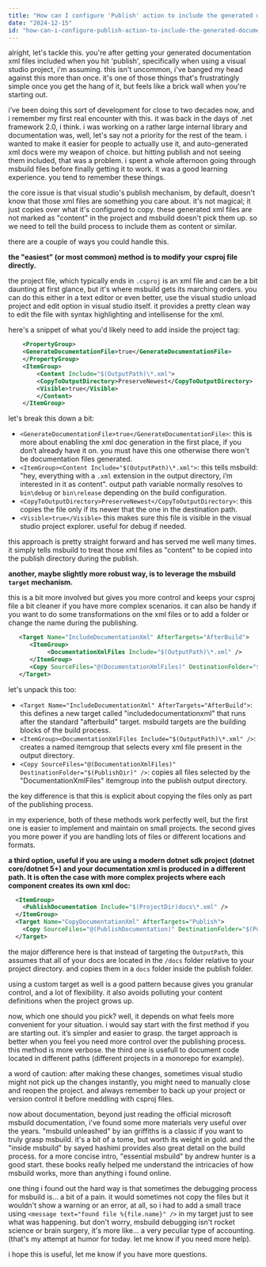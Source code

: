 ```yaml
---
title: "How can I configure 'Publish' action to include the generated documentation XML?"
date: "2024-12-15"
id: "how-can-i-configure-publish-action-to-include-the-generated-documentation-xml"
---
```


alright, let's tackle this. you're after getting your generated documentation xml files included when you hit 'publish', specifically when using a visual studio project, i'm assuming. this isn't uncommon, i've banged my head against this more than once. it's one of those things that's frustratingly simple once you get the hang of it, but feels like a brick wall when you're starting out.

i’ve been doing this sort of development for close to two decades now, and i remember my first real encounter with this. it was back in the days of .net framework 2.0, i think. i was working on a rather large internal library and documentation was, well, let's say not a priority for the rest of the team. i wanted to make it easier for people to actually use it, and auto-generated xml docs were my weapon of choice. but hitting publish and not seeing them included, that was a problem. i spent a whole afternoon going through msbuild files before finally getting it to work. it was a good learning experience. you tend to remember these things.

the core issue is that visual studio's publish mechanism, by default, doesn't know that those xml files are something you care about. it's not magical; it just copies over what it's configured to copy. these generated xml files are not marked as "content" in the project and msbuild doesn't pick them up. so we need to tell the build process to include them as content or similar.

there are a couple of ways you could handle this.

**the "easiest" (or most common) method is to modify your csproj file directly.**

the project file, which typically ends in `.csproj` is an xml file and can be a bit daunting at first glance, but it's where msbuild gets its marching orders. you can do this either in a text editor or even better, use the visual studio unload project and edit option in visual studio itself. it provides a pretty clean way to edit the file with syntax highlighting and intellisense for the xml.

here's a snippet of what you'd likely need to add inside the project tag:

```xml
    <PropertyGroup>
    <GenerateDocumentationFile>true</GenerateDocumentationFile>
    </PropertyGroup>
    <ItemGroup>
        <Content Include="$(OutputPath)\*.xml">
        <CopyToOutputDirectory>PreserveNewest</CopyToOutputDirectory>
        <Visible>true</Visible>
        </Content>
    </ItemGroup>
```

let's break this down a bit:

*   `<GenerateDocumentationFile>true</GenerateDocumentationFile>`: this is more about enabling the xml doc generation in the first place, if you don’t already have it on. you must have this one otherwise there won't be documentation files generated.
*   `<ItemGroup><Content Include="$(OutputPath)\*.xml">`: this tells msbuild: "hey, everything with a `.xml` extension in the output directory, i’m interested in it as content". output path variable normally resolves to `bin\debug` or `bin\release` depending on the build configuration.
*   `<CopyToOutputDirectory>PreserveNewest</CopyToOutputDirectory>`: this copies the file only if its newer that the one in the destination path.
*   `<Visible>true</Visible>` this makes sure this file is visible in the visual studio project explorer. useful for debug if needed.

this approach is pretty straight forward and has served me well many times. it simply tells msbuild to treat those xml files as "content" to be copied into the publish directory during the publish.

**another, maybe slightly more robust way, is to leverage the msbuild `target` mechanism.**

this is a bit more involved but gives you more control and keeps your csproj file a bit cleaner if you have more complex scenarios. it can also be handy if you want to do some transformations on the xml files or to add a folder or change the name during the publishing.

```xml
   <Target Name="IncludeDocumentationXml" AfterTargets="AfterBuild">
      <ItemGroup>
           <DocumentationXmlFiles Include="$(OutputPath)\*.xml" />
      </ItemGroup>
      <Copy SourceFiles="@(DocumentationXmlFiles)" DestinationFolder="$(PublishDir)" />
   </Target>
```

let's unpack this too:

*   `<Target Name="IncludeDocumentationXml" AfterTargets="AfterBuild">`: this defines a new target called "includedocumentationxml" that runs after the standard "afterbuild" target. msbuild targets are the building blocks of the build process.
*   `<ItemGroup><DocumentationXmlFiles Include="$(OutputPath)\*.xml" />`: creates a named itemgroup that selects every xml file present in the output directory.
*  `<Copy SourceFiles="@(DocumentationXmlFiles)" DestinationFolder="$(PublishDir)" />`: copies all files selected by the "DocumentationXmlFiles" itemgroup into the publish output directory.

the key difference is that this is explicit about copying the files only as part of the publishing process.

in my experience, both of these methods work perfectly well, but the first one is easier to implement and maintain on small projects. the second gives you more power if you are handling lots of files or different locations and formats.

**a third option, useful if you are using a modern dotnet sdk project (dotnet core/dotnet 5+) and your documentation xml is produced in a different path. It is often the case with more complex projects where each component creates its own xml doc:**

```xml
  <ItemGroup>
    <PublishDocumentation Include="$(ProjectDir)docs\*.xml" />
  </ItemGroup>
  <Target Name="CopyDocumentationXml" AfterTargets="Publish">
    <Copy SourceFiles="@(PublishDocumentation)" DestinationFolder="$(PublishDir)/docs" />
  </Target>
```

the major difference here is that instead of targeting the `OutputPath`, this assumes that all of your docs are located in the `/docs` folder relative to your project directory. and copies them in a `docs` folder inside the publish folder.

using a custom target as well is a good pattern because gives you granular control, and a lot of flexibility. it also avoids polluting your content definitions when the project grows up.

now, which one should you pick? well, it depends on what feels more convenient for your situation. i would say start with the first method if you are starting out. it’s simpler and easier to grasp. the target approach is better when you feel you need more control over the publishing process. this method is more verbose. the third one is usefull to document code located in different paths (different projects in a monorepo for example).

a word of caution: after making these changes, sometimes visual studio might not pick up the changes instantly, you might need to manually close and reopen the project. and always remember to back up your project or version control it before meddling with csproj files.

now about documentation, beyond just reading the official microsoft msbuild documentation, i've found some more materials very useful over the years. "msbuild unleashed" by ian griffiths is a classic if you want to truly grasp msbuild. it's a bit of a tome, but worth its weight in gold. and the "inside msbuild" by sayed hashimi provides also great detail on the build process. for a more concise intro, "essential msbuild" by andrew hunter is a good start. these books really helped me understand the intricacies of how msbuild works, more than anything i found online.

one thing i found out the hard way is that sometimes the debugging process for msbuild is… a bit of a pain. it would sometimes not copy the files but it wouldn't show a warning or an error, at all, so i had to add a small trace using `<message text="found file %{file.name}" />` in my target just to see what was happening. but don't worry, msbuild debugging isn't rocket science or brain surgery, it's more like… a very peculiar type of accounting. (that's my attempt at humor for today. let me know if you need more help).

i hope this is useful, let me know if you have more questions.
